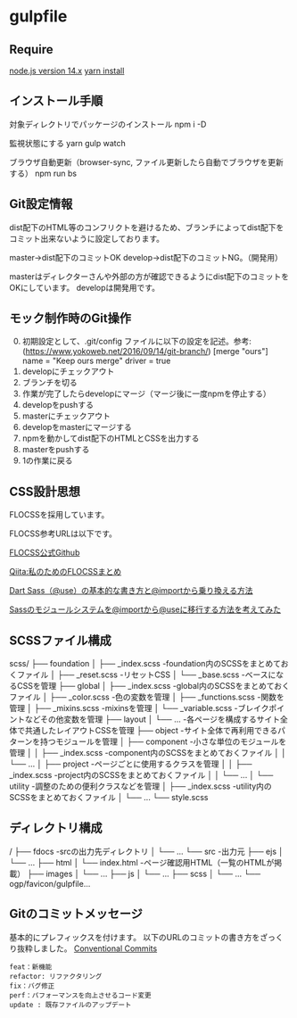 # gulpfile

## Require
[node.js version 14.x](https://qiita.com/taiponrock/items/9001ae194571feb63a5e)
[yarn install](https://www.suzu6.net/posts/124-yarn-windows/)

## インストール手順
対象ディレクトリでパッケージのインストール
npm i -D

監視状態にする
yarn gulp watch

ブラウザ自動更新（browser-sync, ファイル更新したら自動でブラウザを更新する）
npm run bs

## Git設定情報
dist配下のHTML等のコンフリクトを避けるため、ブランチによってdist配下をコミット出来ないように設定しております。

master→dist配下のコミットOK
develop→dist配下のコミットNG。（開発用）

masterはディレクターさんや外部の方が確認できるようにdist配下のコミットをOKにしています。
developは開発用です。

## モック制作時のGit操作
0. 初期設定として、.git/config ファイルに以下の設定を記述。参考:(https://www.yokoweb.net/2016/09/14/git-branch/)
[merge "ours"]
    name = "Keep ours merge"
    driver = true
1. developにチェックアウト
2. ブランチを切る
3. 作業が完了したらdevelopにマージ（マージ後に一度npmを停止する）
4. developをpushする
5. masterにチェックアウト
6. developをmasterにマージする
7. npmを動かしてdist配下のHTMLとCSSを出力する
8. masterをpushする
9. 1の作業に戻る


## CSS設計思想
FLOCSSを採用しています。

FLOCSS参考URLは以下です。

[FLOCSS公式Github](https://github.com/hiloki/flocss)

[Qiita:私のためのFLOCSSまとめ](https://qiita.com/super-mana-chan/items/644c6827be954c8db2c0)

[Dart Sass（@use）の基本的な書き方と@importから乗り換える方法](https://haniwaman.com/dart-sass/)

[Sassのモジュールシステムを@importから@useに移行する方法を考えてみた](https://parashuto.com/rriver/development/sass-module-system-from-import-to-use)

## SCSSファイル構成
scss/
├── foundation
│   ├── _index.scss          -foundation内のSCSSをまとめておくファイル
│   ├── _reset.scss          -リセットCSS
│   └── _base.scss           -ベースになるCSSを管理
├── global
│   ├── _index.scss          -global内のSCSSをまとめておくファイル
│   ├── _color.scss          -色の変数を管理
│   ├── _functions.scss      -関数を管理
│   ├── _mixins.scss         -mixinsを管理
│   └── _variable.scss       -ブレイクポイントなどその他変数を管理
├── layout
│   └── ...                  -各ページを構成するサイト全体で共通したレイアウトCSSを管理
├── object                   -サイト全体で再利用できるパターンを持つモジュールを管理
│   ├── component            -小さな単位のモジュールを管理
│ 	│   ├── _index.scss      -component内のSCSSをまとめておくファイル
│   │   └── ...
│   ├── project              -ページごとに使用するクラスを管理
│ 	│   ├── _index.scss      -project内のSCSSをまとめておくファイル
│   │   └── ...
│   └── utility              -調整のための便利クラスなどを管理
│ 	    ├── _index.scss      -utility内のSCSSをまとめておくファイル
│       └── ...
└── style.scss

## ディレクトリ構成

/
├── fdocs               -srcの出力先ディレクトリ
│   └── ...
└── src                 -出力元
    ├── ejs
    │   └── ...
    ├── html
    │   └── index.html  -ページ確認用HTML（一覧のHTMLが掲載）
    ├── images
    │   └── ...
    ├── js
    │   └── ...
    ├── scss
    │   └── ...
    └── ogp/favicon/gulpfile...

## Gitのコミットメッセージ
基本的にプレフィックスを付けます。
以下のURLのコミットの書き方をざっくり抜粋しました。
[Conventional Commits](https://www.conventionalcommits.org/ja/v1.0.0/)
```
feat：新機能
refactor: リファクタリング
fix：バグ修正
perf：パフォーマンスを向上させるコード変更
update : 既存ファイルのアップデート
```



